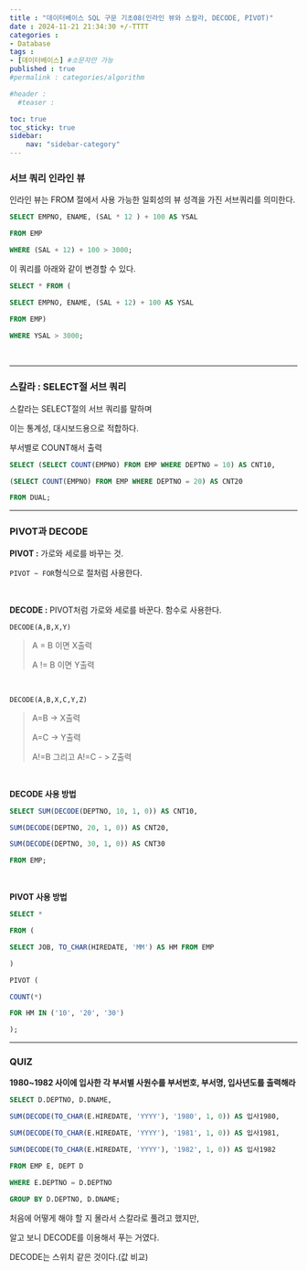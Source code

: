 ```yaml
---
title : "데이터베이스 SQL 구문 기초08(인라인 뷰와 스칼라, DECODE, PIVOT)"
date : 2024-11-21 21:34:30 +/-TTTT
categories : 
- Database
tags : 
- [데이터베이스] #소문자만 가능
published : true
#permalink : categories/algorithm

#header :
  #teaser : 

toc: true
toc_sticky: true
sidebar:
    nav: "sidebar-category"
---
```



### 서브 쿼리 인라인 뷰

인라인 뷰는 FROM 절에서 사용 가능한 일회성의 뷰 성격을 가진 서브쿼리를 의미한다.

```sql
SELECT EMPNO, ENAME, (SAL * 12 ) + 100 AS YSAL

FROM EMP

WHERE (SAL + 12) + 100 > 3000;
```

이 쿼리를 아래와 같이 변경할 수 있다.

```sql
SELECT * FROM (

SELECT EMPNO, ENAME, (SAL + 12) + 100 AS YSAL

FROM EMP)

WHERE YSAL > 3000;
```

&nbsp;

* * *

### 스칼라 : SELECT절 서브 쿼리

스칼라는 SELECT절의 서브 쿼리를 말하며

이는 통계성, 대시보드용으로 적합하다.

부서별로 COUNT해서 출력

```sql
SELECT (SELECT COUNT(EMPNO) FROM EMP WHERE DEPTNO = 10) AS CNT10,

(SELECT COUNT(EMPNO) FROM EMP WHERE DEPTNO = 20) AS CNT20

FROM DUAL;
```

* * *

### PIVOT과 DECODE

**PIVOT :** 가로와 세로를 바꾸는 것.

`PIVOT ~ FOR`형식으로 절처럼 사용한다.

&nbsp;

**DECODE :** PIVOT처럼 가로와 세로를 바꾼다. 함수로 사용한다.

`DECODE(A,B,X,Y)`

> A = B 이면 X출력
> 
> A != B 이면 Y출력

&nbsp;

`DECODE(A,B,X,C,Y,Z)`

> A=B -> X출력
> 
> A=C -> Y출력
> 
> A!=B 그리고 A!=C - > Z출력

&nbsp;

**DECODE 사용 방법**

```sql
SELECT SUM(DECODE(DEPTNO, 10, 1, 0)) AS CNT10,

SUM(DECODE(DEPTNO, 20, 1, 0)) AS CNT20,

SUM(DECODE(DEPTNO, 30, 1, 0)) AS CNT30

FROM EMP;
```

&nbsp;

**PIVOT 사용 방법**

```sql
SELECT * 

FROM (

SELECT JOB, TO_CHAR(HIREDATE, 'MM') AS HM FROM EMP

)

PIVOT (

COUNT(*)

FOR HM IN ('10', '20', '30')

);
```

* * *

### QUIZ

**1980~1982 사이에 입사한 각 부서별 사원수를 부서번호, 부서명, 입사년도를 출력해라**

```sql
SELECT D.DEPTNO, D.DNAME,

SUM(DECODE(TO_CHAR(E.HIREDATE, 'YYYY'), '1980', 1, 0)) AS 입사1980,

SUM(DECODE(TO_CHAR(E.HIREDATE, 'YYYY'), '1981', 1, 0)) AS 입사1981,

SUM(DECODE(TO_CHAR(E.HIREDATE, 'YYYY'), '1982', 1, 0)) AS 입사1982

FROM EMP E, DEPT D

WHERE E.DEPTNO = D.DEPTNO

GROUP BY D.DEPTNO, D.DNAME;
```

처음에 어떻게 해야 할 지 몰라서 스칼라로 풀려고 했지만,

알고 보니 DECODE를 이용해서 푸는 거였다.

DECODE는 스위치 같은 것이다.(값 비교)